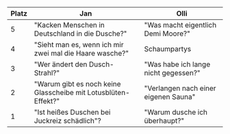 Platz | Jan | Olli
------ | ------|----------
5      | "Kacken Menschen in Deutschland in die Dusche?"      |"Was macht eigentlich Demi Moore?"
4      |"Sieht man es, wenn ich mir zwei mal die Haare wasche?"|Schaumpartys
3      |"Wer ändert den Dusch-Strahl?"|"Was habe ich lange nicht gegessen?"
2      |"Warum gibt es noch keine Glasscheibe mit Lotusblüten-Effekt?"| "Verlangen nach einer eigenen Sauna"
1      |"Ist heißes Duschen bei Juckreiz schädlich"?| "Warum dusche ich überhaupt?"
